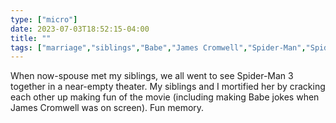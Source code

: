 ```yaml
---
type: ["micro"]
date: 2023-07-03T18:52:15-04:00
title: ""
tags: ["marriage","siblings","Babe","James Cromwell","Spider-Man","Spider-Man 3"]
---
```

When now-spouse met my siblings, we all went to see Spider-Man 3 together in a near-empty theater. My siblings and I mortified her by cracking each other up making fun of the movie (including making Babe jokes when James Cromwell was on screen). Fun memory.
